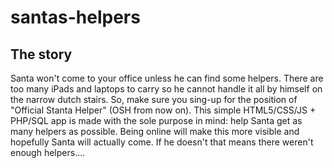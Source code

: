 santas-helpers
==============

The story
-------

Santa won't come to your office unless he can find some helpers. There are too many
iPads and laptops to carry so he cannot handle it all by himself on the narrow dutch stairs.
So, make sure you sing-up for the position of "Official Stanta Helper" (OSH from now on).
This simple  HTML5/CSS/JS + PHP/SQL app is made with the sole purpose in mind: help Santa
get as many helpers as possible. Being online will make this more visible and hopefully Santa
will actually come. If he doesn't that means there weren't enough helpers....

